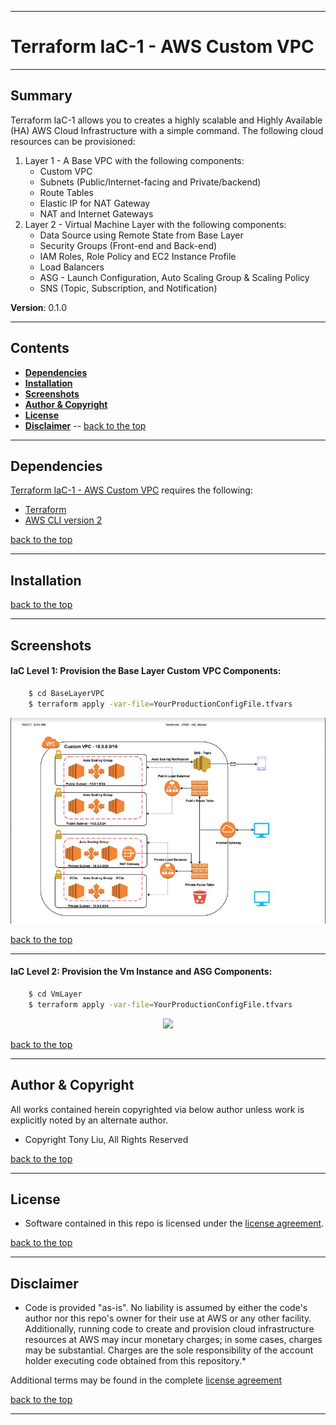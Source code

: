 <a name="top"></a>
***
# Terraform IaC-1 - AWS Custom VPC
***

## Summary
Terraform IaC-1 allows you to creates a highly scalable and Highly Available (HA) AWS Cloud Infrastructure with a simple command. The following cloud resources can be provisioned:

1. Layer 1 - A Base VPC with the following components:
    * Custom VPC
    * Subnets (Public/Internet-facing and Private/backend)
    * Route Tables
    * Elastic IP for NAT Gateway
    * NAT and Internet Gateways
2. Layer 2 - Virtual Machine Layer with the following components:
    * Data Source using Remote State from Base Layer
    * Security Groups (Front-end and Back-end)
    * IAM Roles, Role Policy and EC2 Instance Profile
    * Load Balancers
    * ASG - Launch Configuration, Auto Scaling Group & Scaling Policy
    * SNS (Topic, Subscription, and Notification)


**Version**: 0.1.0
***

## Contents
* [**Dependencies**](#dependencies)
* [**Installation**](#installation)
* [**Screenshots**](#screenshots)
* [**Author & Copyright**](#author-copyright)
* [**License**](#license)
* [**Disclaimer**](#disclaimer)
--
[back to the top](#top)

***
## Dependencies
[Terraform IaC-1 - AWS Custom VPC](https://github.com/tliut/terraform-aws) requires the following:
* [Terraform](https://www.terraform.io/downloads.html)
* [AWS CLI version 2](https://docs.aws.amazon.com/cli/latest/userguide/install-cliv2.html)

[back to the top](#top)

***
## Installation


[back to the top](#top)


***
## Screenshots

#### IaC Level 1: Provision the Base Layer Custom VPC Components:
```bash
    $ cd BaseLayerVPC
    $ terraform apply -var-file=YourProductionConfigFile.tfvars
```

<p align="center">
    <a href="#"><img src="./assets/terraform-iac-base-vpc.JPG" width="800">
</p>

[back to the top](#top)

***

#### IaC Level 2: Provision the Vm Instance and ASG Components:
```bash
    $ cd VmLayer
    $ terraform apply -var-file=YourProductionConfigFile.tfvars
```

<p align="center">
    <a href="#"><img src="./assets/terraform-vm-layer.JPG" width="800">
</p>

[back to the top](#top)

***
## Author & Copyright
All works contained herein copyrighted via below author unless work is explicitly noted by an alternate author.
* Copyright Tony Liu, All Rights Reserved

[back to the top](#top)

***

## License
* Software contained in this repo is licensed under the [license agreement](./LICENSE.md).

[back to the top](#top)

***

## Disclaimer
* Code is provided "as-is". No liability is assumed by either the code's author nor this repo's owner for their use at AWS or any other facility. Additionally, running code to create and provision cloud infrastructure resources at AWS may incur monetary charges; in some cases, charges may be substantial. Charges are the sole responsibility of the account holder executing code obtained from this repository.*

Additional terms may be found in the complete [license agreement](./LICENSE.md)

[back to the top](#top)

***